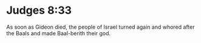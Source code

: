 # Judges 8:33

As soon as Gideon died, the people of Israel turned again and whored after the Baals and made Baal-berith their god.
